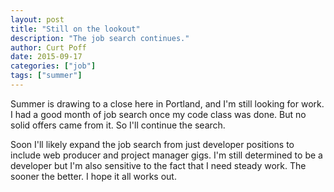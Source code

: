 ```yaml
---
layout: post
title: "Still on the lookout"
description: "The job search continues."
author: Curt Poff
date: 2015-09-17
categories: ["job"]
tags: ["summer"]
---
```

Summer is drawing to a close here in Portland, and I'm still looking for work. I had a good month of job search once my code class was done. But no solid offers came from it. So I'll continue the search.

<!--more-->

Soon I'll likely expand the job search from just developer positions to include web producer and project manager gigs. I'm still determined to be a developer but I'm also sensitive to the fact that I need steady work. The sooner the better. I hope it all works out.
